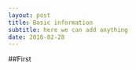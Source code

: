 ```yaml
---
layout: post
title: Basic information
subtitle: here we can add anything
date: 2016-02-28
---
```


##First

